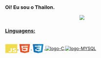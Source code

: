 ### Oi! Eu sou o Thailon.

<div align="center">
  <a href="https://github.com/Thailon74">
  <!--<img height="150em" src="https://github-readme-stats.vercel.app/api?username=Thailon74&show_icons=true&theme=dark&include_all_commits=true&count_private=true"/>-->
  <img height="150em" src="https://github-readme-stats.vercel.app/api/top-langs/?username=Thailon74&layout=compact&langs_count=7&theme=dark"/>
</div>
  
  ### Linguagens:
  
<div style="display: inline_block"><br>
  <img align="center" alt="logo-JS"height="30" width="40" src="https://raw.githubusercontent.com/devicons/devicon/master/icons/javascript/javascript-plain.svg">
  <img align="center" alt="logo-HTML" height="30" width="40" src="https://raw.githubusercontent.com/devicons/devicon/master/icons/html5/html5-original.svg">
  <img align="center" alt="logo-CSS" height="30" width="40" src="https://raw.githubusercontent.com/devicons/devicon/master/icons/css3/css3-original.svg">
  <img align="center" alt="logo-C" height="30" width="40" src="https://cdn.jsdelivr.net/gh/devicons/devicon/icons/c/c-original.svg">
  <img align="center" alt="logo-MYSQL" height="30" width="40" src="https://cdn.jsdelivr.net/gh/devicons/devicon/icons/mysql/mysql-original.svg">
</div>
 

